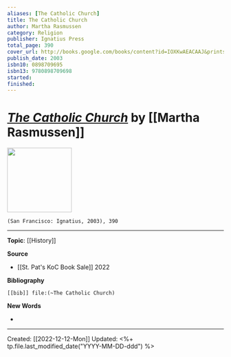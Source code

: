 ```yaml
---
aliases: [The Catholic Church]
title: The Catholic Church
author: Martha Rasmussen
category: Religion
publisher: Ignatius Press
total_page: 390
cover_url: http://books.google.com/books/content?id=IOXKwAEACAAJ&printsec=frontcover&img=1&zoom=1&source=gbs_api
publish_date: 2003
isbn10: 0898709695
isbn13: 9780898709698
started: 
finished: 
---
```

# *[The Catholic Church]()* by [[Martha Rasmussen]]

<img src="http://books.google.com/books/content?id=IOXKwAEACAAJ&printsec=frontcover&img=1&zoom=1&source=gbs_api" width=150>

`(San Francisco: Ignatius, 2003), 390`

--- 
**Topic**: [[History]]

**Source**
- [[St. Pat's KoC Book Sale]] 2022


**Bibliography**

```query
[[bib]] file:(~The Catholic Church)
```
 

**New Words**

- 

---
Created: [[2022-12-12-Mon]]
Updated: <%+ tp.file.last_modified_date("YYYY-MM-DD-ddd") %>
